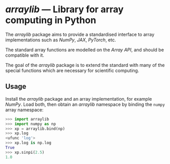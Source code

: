 *arraylib* — Library for array computing in Python
==================================================

The *arraylib* package aims to provide a standardised interface to array
implementations such as *NumPy*, *JAX*, *PyTorch*, etc.

The standard array functions are modelled on the *Array API*, and should be
compatible with it.

The goal of the *arraylib* package is to extend the standard with many of the
special functions which are necessary for scientific computing.

Usage
-----

Install the *arraylib* package and an array implementation, for example
*NumPy*.  Load both, then obtain an *arraylib* namespace by binding
the `numpy` array namespace:

```py
>>> import arraylib
>>> import numpy as np
>>> xp = arraylib.bind(np)
>>> xp.log
<ufunc 'log'>
>>> xp.log is np.log
True
>>> xp.sinpi(2.5)
1.0
```
